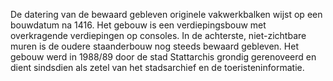 De datering van de bewaard gebleven originele vakwerkbalken wijst op een bouwdatum na 1416. Het gebouw is een verdiepingsbouw met overkragende verdiepingen op consoles. In de achterste, niet-zichtbare muren is de oudere staanderbouw nog steeds bewaard gebleven. Het gebouw werd in 1988/89 door de stad Stattarchis grondig gerenoveerd en dient sindsdien als zetel van het stadsarchief en de toeristeninformatie.
